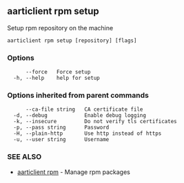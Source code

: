 ## aarticlient rpm setup

Setup rpm repository on the machine

```
aarticlient rpm setup [repository] [flags]
```

### Options

```
      --force   Force setup
  -h, --help    help for setup
```

### Options inherited from parent commands

```
      --ca-file string   CA certificate file
  -d, --debug            Enable debug logging
  -k, --insecure         Do not verify tls certificates
  -p, --pass string      Password
  -H, --plain-http       Use http instead of https
  -u, --user string      Username
```

### SEE ALSO

* [aarticlient rpm](aarticlient_rpm.md)	 - Manage rpm packages

